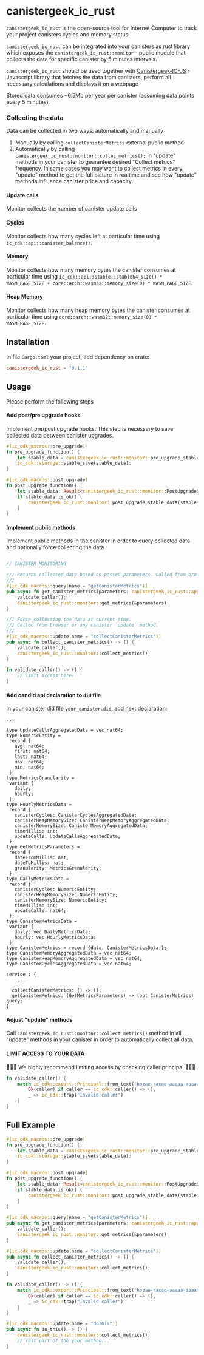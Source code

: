 # canistergeek_ic_rust

`canistergeek_ic_rust` is the open-source tool for Internet Computer to track your project canisters cycles and memory status.

`canistergeek_ic_rust` can be integrated into your canisters as rust library which exposes the `canistergeek_ic_rust::monitor` - public module that collects the data for specific canister by 5 minutes intervals.

`canistergeek_ic_rust` should be used together with [Canistergeek-IC-JS](https://github.com/usergeek/canistergeek-ic-js) - Javascript library that fetches the data from canisters, perform all necessary calculations and displays it on a webpage

Stored data consumes ~6.5Mb per year per canister (assuming data points every 5 minutes).

### Collecting the data

Data can be collected in two ways: automatically and manually

1. Manually by calling `collectCanisterMetrics` external public method
2. Automatically by calling `canistergeek_ic_rust::monitor::collec_metrics();` in "update" methods in your canister to guarantee desired "Collect metrics" frequency. In some cases you may want to collect metrics in every "update" method to get the full picture in realtime and see how "update" methods influence canister price and capacity.

#### Update calls

Monitor collects the number of canister update calls

#### Cycles

Monitor collects how many cycles left at particular time using `ic_cdk::api::canister_balance()`.

#### Memory

Monitor collects how many memory bytes the canister consumes at particular time using `ic_cdk::api::stable::stable64_size() * WASM_PAGE_SIZE + core::arch::wasm32::memory_size(0) * WASM_PAGE_SIZE`.

#### Heap Memory

Monitor collects how many heap memory bytes the canister consumes at particular time using `core::arch::wasm32::memory_size(0) * WASM_PAGE_SIZE`.


## Installation

In file `Cargo.toml` your project, add dependency on crate:
```toml
canistergeek_ic_rust = "0.1.1"
```

## Usage

Please perform the following steps

#### Add post/pre upgrade hooks

Implement pre/post upgrade hooks.
This step is necessary to save collected data between canister upgrades.

```rust
#[ic_cdk_macros::pre_upgrade]
fn pre_upgrade_function() {
    let stable_data = canistergeek_ic_rust::monitor::pre_upgrade_stable_data();
    ic_cdk::storage::stable_save(stable_data);
}

#[ic_cdk_macros::post_upgrade]
fn post_upgrade_function() {
    let stable_data: Result<canistergeek_ic_rust::monitor::PostUpgradeStableData, String> = ic_cdk::storage::stable_restore();
    if stable_data.is_ok() {
        canistergeek_ic_rust::monitor::post_upgrade_stable_data(stable_data.unwrap());
    }
}
```

#### Implement public methods

Implement public methods in the canister in order to query collected data and optionally force collecting the data

```rust

// CANISTER MONITORING

/// Returns collected data based on passed parameters. Called from browser.
/// 
#[ic_cdk_macros::query(name = "getCanisterMetrics")]
pub async fn get_canister_metrics(parameters: canistergeek_ic_rust::api_type::GetMetricsParameters) -> Option<canistergeek_ic_rust::api_type::CanisterMetrics<'static>> {
    validate_caller();
    canistergeek_ic_rust::monitor::get_metrics(&parameters)
}

/// Force collecting the data at current time.
/// Called from browser or any canister `update` method.
///
#[ic_cdk_macros::update(name = "collectCanisterMetrics")]
pub async fn collect_canister_metrics() -> () {
    validate_caller();
    canistergeek_ic_rust::monitor::collect_metrics();
}

fn validate_caller() -> () {
    // limit access here!
}
```
#### Add candid api declaration to `did` file

In your canister did file `your_canister.did`, add next declaration:

```candid
...

type UpdateCallsAggregatedData = vec nat64;
type NumericEntity =
 record {
   avg: nat64;
   first: nat64;
   last: nat64;
   max: nat64;
   min: nat64;
 };
type MetricsGranularity =
 variant {
   daily;
   hourly;
 };
type HourlyMetricsData =
 record {
   canisterCycles: CanisterCyclesAggregatedData;
   canisterHeapMemorySize: CanisterHeapMemoryAggregatedData;
   canisterMemorySize: CanisterMemoryAggregatedData;
   timeMillis: int;
   updateCalls: UpdateCallsAggregatedData;
 };
type GetMetricsParameters =
 record {
   dateFromMillis: nat;
   dateToMillis: nat;
   granularity: MetricsGranularity;
 };
type DailyMetricsData =
 record {
   canisterCycles: NumericEntity;
   canisterHeapMemorySize: NumericEntity;
   canisterMemorySize: NumericEntity;
   timeMillis: int;
   updateCalls: nat64;
 };
type CanisterMetricsData =
 variant {
   daily: vec DailyMetricsData;
   hourly: vec HourlyMetricsData;
 };
type CanisterMetrics = record {data: CanisterMetricsData;};
type CanisterMemoryAggregatedData = vec nat64;
type CanisterHeapMemoryAggregatedData = vec nat64;
type CanisterCyclesAggregatedData = vec nat64;

service : {
    ...
    
  collectCanisterMetrics: () -> ();
  getCanisterMetrics: (GetMetricsParameters) -> (opt CanisterMetrics) query;
}
```


#### Adjust "update" methods

Call `canistergeek_ic_rust::monitor::collect_metrics()` method in all "update" methods in your canister in order to automatically collect all data.

#### LIMIT ACCESS TO YOUR DATA

🔴🔴🔴 We highly recommend limiting access by checking caller principal 🔴🔴🔴


```rust
fn validate_caller() {
    match ic_cdk::export::Principal::from_text("hozae-racaq-aaaaa-aaaaa-c") {
        Ok(caller) if caller == ic_cdk::caller() => (),
        _ => ic_cdk::trap("Invalid caller")
    }
}
```

## Full Example

```rust
#[ic_cdk_macros::pre_upgrade]
fn pre_upgrade_function() {
    let stable_data = canistergeek_ic_rust::monitor::pre_upgrade_stable_data();
    ic_cdk::storage::stable_save(stable_data);
}

#[ic_cdk_macros::post_upgrade]
fn post_upgrade_function() {
    let stable_data: Result<canistergeek_ic_rust::monitor::PostUpgradeStableData, String> = ic_cdk::storage::stable_restore();
    if stable_data.is_ok() {
        canistergeek_ic_rust::monitor::post_upgrade_stable_data(stable_data.unwrap());
    }
}

#[ic_cdk_macros::query(name = "getCanisterMetrics")]
pub async fn get_canister_metrics(parameters: canistergeek_ic_rust::api_type::GetMetricsParameters) -> Option<canistergeek_ic_rust::api_type::CanisterMetrics<'static>> {
    validate_caller();
    canistergeek_ic_rust::monitor::get_metrics(&parameters)
}

#[ic_cdk_macros::update(name = "collectCanisterMetrics")]
pub async fn collect_canister_metrics() -> () {
    validate_caller();
    canistergeek_ic_rust::monitor::collect_metrics();
}

fn validate_caller() -> () {
    match ic_cdk::export::Principal::from_text("hozae-racaq-aaaaa-aaaaa-c") {
        Ok(caller) if caller == ic_cdk::caller() => (),
        _ => ic_cdk::trap("Invalid caller")
    }
}

#[ic_cdk_macros::update(name = "doThis")]
pub async fn do_this() -> () {
    canistergeek_ic_rust::monitor::collect_metrics();
    // rest part of the your method...
}
```